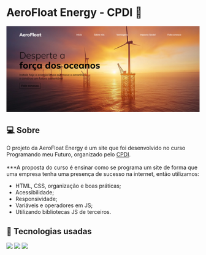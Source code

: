 # AeroFloat Energy - CPDI 🚀

![Imagem do resultado do projeto](./images/resultado.png)
<br>

## 💻 Sobre

O projeto da AeroFloat Energy é um site que foi desenvolvido no curso Programando meu Futuro, organizado pelo <a href="https://cpdi.org.br/">CPDI</a>.
<br><br>
***A proposta do curso é ensinar como se programa um site de forma que uma empresa tenha uma presença de sucesso na internet, então utilizamos:

+ HTML, CSS, organização e boas práticas;
+ Acessibilidade;
+ Responsividade;
+ Variáveis e operadores em JS;
+ Utilizando bibliotecas JS de terceiros.

## 🧠 Tecnologias usadas

<div>
    <img src="https://img.shields.io/badge/HTML5-E34F26?style=for-the-badge&logo=html5&logoColor=white" />
    <img src="https://img.shields.io/badge/CSS3-1572B6?style=for-the-badge&logo=css3&logoColor=white" />
    <img src="https://img.shields.io/badge/JavaScript-F7DF1E?style=for-the-badge&logo=javascript&logoColor=black" />
</div>

<br>
